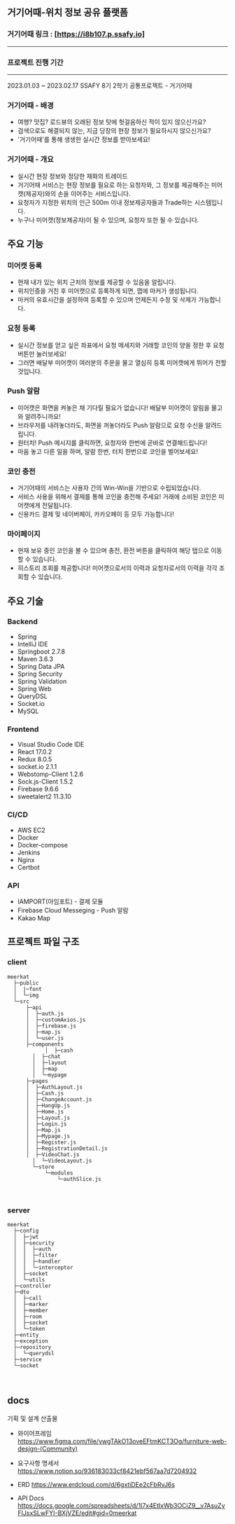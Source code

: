 ## 거기어때-위치 정보 공유 플랫폼

### 거기어때 링크 : [https://i8b107.p.ssafy.io]
<hr>

### 프로젝트 진행 기간
<hr>
2023.01.03 ~ 2023.02.17
SSAFY 8기 2학기 공통프로젝트 - 거기어때


### 거기어때 - 배경
- 여행? 맛집? 로드뷰의 오래된 정보 탓에 헛걸음하신 적이 있지 않으신가요?
- 검색으로도 해결되지 않는, 지금 당장의 현장 정보가 필요하시지 않으신가요?
- '거기어때'를 통해 생생한 실시간 정보를 받아보세요!

### 거기어때 - 개요
- 실시간 현장 정보와 정당한 재화의 트레이드
- 거기어때 서비스는 현장 정보를 필요로 하는 요청자와, 그 정보를 제공해주는 미어캣(제공자)와의 손을 이어주는 서비스입니다.
- 요청자가 지정한 위치의 인근 500m 이내 정보제공자들과 Trade하는 시스템입니다.
- 누구나 미어캣(정보제공자)이 될 수 있으며, 요청자 또한 될 수 있습니다.

## 주요 기능
### 미어캣 등록
- 현재 내가 있는 위치 근처의 정보를 제공할 수 있음을 알립니다.
- 위치인증을 거친 후 미어캣으로 등록하게 되면, 맵에 마커가 생성됩니다.
- 마커의 유효시간을 설정하여 등록할 수 있으며 언제든지 수정 및 삭제가 가능합니다.

### 요청 등록 
- 실시간 정보를 얻고 싶은 좌표에서 요청 메세지와 거래할 코인의 양을 정한 후 요청 버튼만 눌러보세요!
- 그러면 배달부 미어캣이 여러분의 주문을 물고 열심히 등록 미어캣에게 뛰어가 전할 것입니다.

### Push 알람
- 미어캣은 화면을 켜놓은 채 기다릴 필요가 없습니다! 배달부 미어캣이 알림을 물고 와 알려주니까요!
- 브라우저를 내려놓더라도, 화면을 꺼놓더라도 Push 알람으로 요청 수신을 알려드립니다.
- 원터치! Push 메시지를 클릭하면, 요청자와 한번에 곧바로 연결해드립니다!
-	마음 놓고 다른 일을 하며, 알람 한번, 터치 한번으로 코인을 벌어보세요!

### 코인 충전
- 거기어때의 서비스는 사용자 간의 Win-Win을 기반으로 수립되었습니다.
- 서비스 사용을 위해서 결제를 통해 코인을 충전해 주세요! 거래에 소비된 코인은 미어캣에게 전달됩니다.
- 신용카드 결제 및 네이버페이, 카카오페이 등 모두 가능합니다!

### 마이페이지
- 현재 보유 중인 코인을 볼 수 있으며 충전, 환전 버튼을 클릭하여 해당 탭으로 이동할 수 있습니다.
- 히스토리 조회를 제공합니다! 미어캣으로서의 이력과 요청자로서의 이력을 각각 조회할 수 있습니다.

## 주요 기술

### Backend

- Spring
- IntelliJ IDE
- Springboot 2.7.8
- Maven 3.6.3
- Spring Data JPA
- Spring Security
- Spring Validation
- Spring Web
- QueryDSL
- Socket.io
- MySQL


### Frontend

- Visual Studio Code IDE
- React 17.0.2
- Redux 8.0.5
- socket.io 2.1.1
- Webstomp-Client 1.2.6
- Sock.js-Client 1.5.2
- Firebase 9.6.6
- sweetalert2 11.3.10

### CI/CD

- AWS EC2
- Docker
- Docker-compose
- Jenkins
- Nginx
- Certbot

### API

- IAMPORT(아임포트) - 결제 모듈
- Firebase Cloud Messeging - Push 알람
- Kakao Map

## 프로젝트 파일 구조

### client

```
meerkat
  ├─public
  │  |─font
  │  └─img
  └─src
      ├─api
      │  ├─auth.js
      │  ├─customAxios.js
      │  ├─firebase.js
      │  ├─map.js
      │  └─user.js
      ├─components
		 	│  ├─cash
	    │  ├─chat
	    │  ├─layout
	    │  ├─map
	    │  └─mypage
      ├─pages
      │  ├─AuthLayout.js
      │  ├─Cash.js
      │  ├─ChangeAccount.js
      │  ├─HangUp.js
      │  ├─Home.js
      │  ├─Layout.js
      │  ├─Login.js
      │  ├─Map.js
      │  ├─Mypage.js
      │  ├─Register.js
      │  ├─RegistrationDetail.js
      │  ├─VideoChat.js
	    │  └─VideoLayout.js
	    └─store
	        └─modules
		        └─authSlice.js

```

<br>

### server

```
meerkat
  ├─config
  │  ├─jwt
  │  ├─security
  │  │  ├─auth
  │  │  ├─filter
  │  │  ├─handler
  │  │  └─interceptor
  │  ├─socket
  │  └─utils
  ├─controller
  ├─dto
  │  ├─call
  │  ├─marker
  │  ├─member
  │  ├─room
  │  ├─socket
  │  └─token
  ├─entity
  ├─exception
  ├─repository
  │  └─querydsl
  ├─service
  └─socket
```

<br>

## docs
기획 및 설계 산출물    


- 와이어프레임   
https://www.figma.com/file/ywgTAkO13oveEFtmKCT3Og/furniture-web-desjgn-(Community)

- 요구사항 명세서   
https://www.notion.so/936183033cf8421ebf567aa7d7204932

- ERD
https://www.erdcloud.com/d/6gxtiDEe2cFbRvJ6s

- API Docs   
https://docs.google.com/spreadsheets/d/1I7x4EtIxWb3OCiZ9__v7AsuZyFIJsxSLwFYI-BXjVZE/edit#gid=0meerkat
